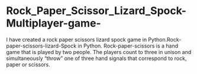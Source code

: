 # Rock_Paper_Scissor_Lizard_Spock-Multiplayer-game-
  I have created a rock paper scissors lizard spock game in Python.Rock-paper-scissors-lizard-Spock in Python. Rock-paper-scissors is a hand game that is played by two people. The players count to three in unison and simultaneously “throw” one of three hand signals that correspond to rock, paper or scissors.

